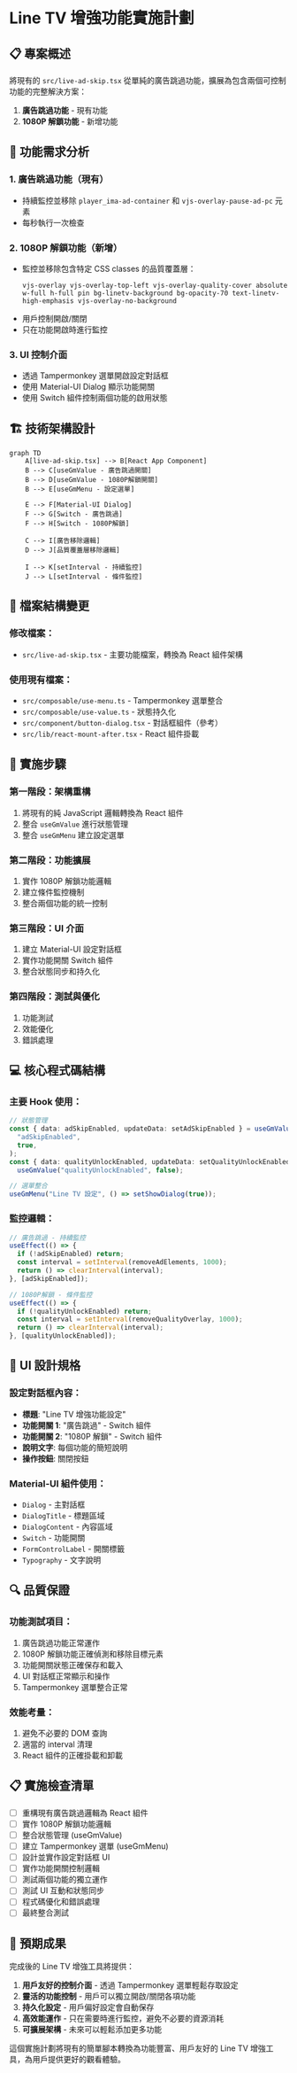 # Line TV 增強功能實施計劃

## 📋 專案概述

將現有的 `src/live-ad-skip.tsx`
從單純的廣告跳過功能，擴展為包含兩個可控制功能的完整解決方案：

1. **廣告跳過功能** - 現有功能
2. **1080P 解鎖功能** - 新增功能

## 🎯 功能需求分析

### 1. 廣告跳過功能（現有）

- 持續監控並移除 `player_ima-ad-container` 和 `vjs-overlay-pause-ad-pc` 元素
- 每秒執行一次檢查

### 2. 1080P 解鎖功能（新增）

- 監控並移除包含特定 CSS classes 的品質覆蓋層：
  ```
  vjs-overlay vjs-overlay-top-left vjs-overlay-quality-cover absolute w-full h-full pin bg-linetv-background bg-opacity-70 text-linetv-high-emphasis vjs-overlay-no-background
  ```
- 用戶控制開啟/關閉
- 只在功能開啟時進行監控

### 3. UI 控制介面

- 透過 Tampermonkey 選單開啟設定對話框
- 使用 Material-UI Dialog 顯示功能開關
- 使用 Switch 組件控制兩個功能的啟用狀態

## 🏗️ 技術架構設計

```mermaid
graph TD
    A[live-ad-skip.tsx] --> B[React App Component]
    B --> C[useGmValue - 廣告跳過開關]
    B --> D[useGmValue - 1080P解鎖開關]
    B --> E[useGmMenu - 設定選單]

    E --> F[Material-UI Dialog]
    F --> G[Switch - 廣告跳過]
    F --> H[Switch - 1080P解鎖]

    C --> I[廣告移除邏輯]
    D --> J[品質覆蓋層移除邏輯]

    I --> K[setInterval - 持續監控]
    J --> L[setInterval - 條件監控]
```

## 📁 檔案結構變更

### 修改檔案：

- `src/live-ad-skip.tsx` - 主要功能檔案，轉換為 React 組件架構

### 使用現有檔案：

- `src/composable/use-menu.ts` - Tampermonkey 選單整合
- `src/composable/use-value.ts` - 狀態持久化
- `src/component/button-dialog.tsx` - 對話框組件（參考）
- `src/lib/react-mount-after.tsx` - React 組件掛載

## 🔧 實施步驟

### 第一階段：架構重構

1. 將現有的純 JavaScript 邏輯轉換為 React 組件
2. 整合 `useGmValue` 進行狀態管理
3. 整合 `useGmMenu` 建立設定選單

### 第二階段：功能擴展

1. 實作 1080P 解鎖功能邏輯
2. 建立條件監控機制
3. 整合兩個功能的統一控制

### 第三階段：UI 介面

1. 建立 Material-UI 設定對話框
2. 實作功能開關 Switch 組件
3. 整合狀態同步和持久化

### 第四階段：測試與優化

1. 功能測試
2. 效能優化
3. 錯誤處理

## 💻 核心程式碼結構

### 主要 Hook 使用：

```typescript
// 狀態管理
const { data: adSkipEnabled, updateData: setAdSkipEnabled } = useGmValue(
  "adSkipEnabled",
  true,
);
const { data: qualityUnlockEnabled, updateData: setQualityUnlockEnabled } =
  useGmValue("qualityUnlockEnabled", false);

// 選單整合
useGmMenu("Line TV 設定", () => setShowDialog(true));
```

### 監控邏輯：

```typescript
// 廣告跳過 - 持續監控
useEffect(() => {
  if (!adSkipEnabled) return;
  const interval = setInterval(removeAdElements, 1000);
  return () => clearInterval(interval);
}, [adSkipEnabled]);

// 1080P解鎖 - 條件監控
useEffect(() => {
  if (!qualityUnlockEnabled) return;
  const interval = setInterval(removeQualityOverlay, 1000);
  return () => clearInterval(interval);
}, [qualityUnlockEnabled]);
```

## 🎨 UI 設計規格

### 設定對話框內容：

- **標題**: "Line TV 增強功能設定"
- **功能開關 1**: "廣告跳過" - Switch 組件
- **功能開關 2**: "1080P 解鎖" - Switch 組件
- **說明文字**: 每個功能的簡短說明
- **操作按鈕**: 關閉按鈕

### Material-UI 組件使用：

- `Dialog` - 主對話框
- `DialogTitle` - 標題區域
- `DialogContent` - 內容區域
- `Switch` - 功能開關
- `FormControlLabel` - 開關標籤
- `Typography` - 文字說明

## 🔍 品質保證

### 功能測試項目：

1. 廣告跳過功能正常運作
2. 1080P 解鎖功能正確偵測和移除目標元素
3. 功能開關狀態正確保存和載入
4. UI 對話框正常顯示和操作
5. Tampermonkey 選單整合正常

### 效能考量：

1. 避免不必要的 DOM 查詢
2. 適當的 interval 清理
3. React 組件的正確掛載和卸載

## 📋 實施檢查清單

- [ ] 重構現有廣告跳過邏輯為 React 組件
- [ ] 實作 1080P 解鎖功能邏輯
- [ ] 整合狀態管理 (useGmValue)
- [ ] 建立 Tampermonkey 選單 (useGmMenu)
- [ ] 設計並實作設定對話框 UI
- [ ] 實作功能開關控制邏輯
- [ ] 測試兩個功能的獨立運作
- [ ] 測試 UI 互動和狀態同步
- [ ] 程式碼優化和錯誤處理
- [ ] 最終整合測試

## 🚀 預期成果

完成後的 Line TV 增強工具將提供：

1. **用戶友好的控制介面** - 透過 Tampermonkey 選單輕鬆存取設定
2. **靈活的功能控制** - 用戶可以獨立開啟/關閉各項功能
3. **持久化設定** - 用戶偏好設定會自動保存
4. **高效能運作** - 只在需要時進行監控，避免不必要的資源消耗
5. **可擴展架構** - 未來可以輕鬆添加更多功能

這個實施計劃將現有的簡單腳本轉換為功能豐富、用戶友好的 Line TV
增強工具，為用戶提供更好的觀看體驗。
